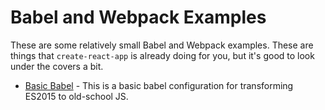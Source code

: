 # Babel and Webpack Examples

These are some relatively small Babel and Webpack examples. These are things that `create-react-app` is already doing for you, but it's good to look under the covers a bit.

* [Basic Babel](step_0) - This is a basic babel configuration for transforming ES2015 to old-school JS.
